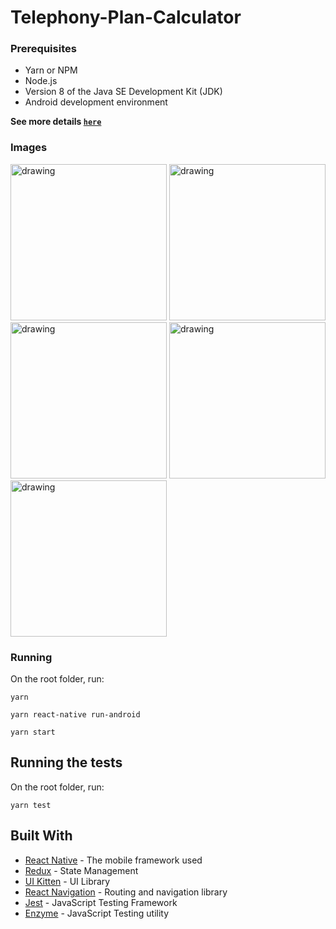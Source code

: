 # Telephony-Plan-Calculator


### Prerequisites

- Yarn or NPM
- Node.js
- Version 8 of the Java SE Development Kit (JDK)
- Android development environment

**See more details <a href="https://facebook.github.io/react-native/docs/getting-started" target="_blank">`here`</a>**

### Images

<p float="left">
<img src="https://user-images.githubusercontent.com/29691975/92496902-1faa4c00-f1cf-11ea-891f-e71987d07511.jpeg" alt="drawing" width="250"/> 
<img src="https://user-images.githubusercontent.com/29691975/92496949-2cc73b00-f1cf-11ea-8419-aa6e9fb71c68.jpeg" alt="drawing" width="250"/> 
<img src="https://user-images.githubusercontent.com/29691975/92496956-2df86800-f1cf-11ea-8205-606b94b796cf.jpeg" alt="drawing" width="250"/> 
<img src="https://user-images.githubusercontent.com/29691975/92496960-2f299500-f1cf-11ea-824f-64b615e798bf.jpeg" alt="drawing" width="250"/> 
<img src="https://user-images.githubusercontent.com/29691975/92497415-b119be00-f1cf-11ea-8da1-fe9dd0f202f0.jpeg" alt="drawing" width="250"/> 
  
</p>

### Running

On the root folder, run:

```
yarn
```

```
yarn react-native run-android
```

```
yarn start
```


## Running the tests

On the root folder, run:

```
yarn test
```

## Built With

* [React Native](https://facebook.github.io/react-native/) - The mobile framework used
* [Redux](https://redux.js.org/) - State Management
* [UI Kitten](https://akveo.github.io/react-native-ui-kitten/) - UI Library
* [React Navigation](https://reactnavigation.org/) - Routing and navigation library
* [Jest](https://jestjs.io/) - JavaScript Testing Framework
* [Enzyme](https://airbnb.io/enzyme/) - JavaScript Testing utility
